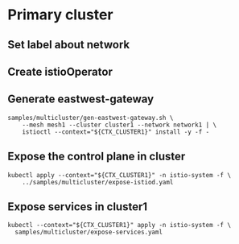 # Primary cluster

## Set label about network

## Create istioOperator

## Generate eastwest-gateway 

    samples/multicluster/gen-eastwest-gateway.sh \
        --mesh mesh1 --cluster cluster1 --network network1 | \
        istioctl --context="${CTX_CLUSTER1}" install -y -f -

## Expose the control plane in cluster

    kubectl apply --context="${CTX_CLUSTER1}" -n istio-system -f \
        ../samples/multicluster/expose-istiod.yaml


## Expose services in cluster1

    kubectl --context="${CTX_CLUSTER1}" apply -n istio-system -f \
      samples/multicluster/expose-services.yaml
